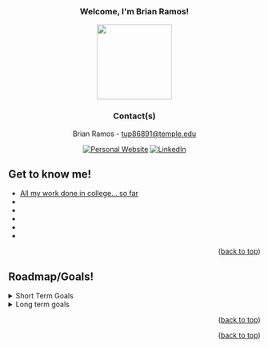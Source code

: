 <!-- Improved compatibility of back to top link: See: https://github.com/othneildrew/Best-README-Template/pull/73 -->
<a name="readme-top"></a>
<!--
*** Thanks for checking out the Best-README-Template. If you have a suggestion
*** that would make this better, please fork the repo and create a pull request
*** or simply open an issue with the tag "enhancement".
*** Don't forget to give the project a star!
*** Thanks again! Now go create something AMAZING! :D
-->
<!-- PROJECT SHIELDS -->
<!--
*** I'm using markdown "reference style" links for readability.
*** Reference links are enclosed in brackets [ ] instead of parentheses ( ).
*** See the bottom of this document for the declaration of the reference variables
*** for contributors-url, forks-url, etc. This is an optional, concise syntax you may use.
*** https://www.markdownguide.org/basic-syntax/#reference-style-links
-->
<!-- PROJECT LOGO -->
<br />
<div align="center">
<h3 align="center">Welcome, I'm Brian Ramos!</h3>


<img style="height:150px;max-width:500px;width: expression(this.width > 500 ? 500: true);" id="img_DocPreview" src="https://ineedanime.com/wp-content/uploads/2021/09/hinata-shoyo-waving-Haikyuu-1.gif" />

### Contact(s)
Brian Ramos - tup86891@temple.edu

[![Personal Website][Personal-shield]](https://brianebranch.github.io/) [![LinkedIn][linkedin-shield]](https://www.linkedin.com/in/brianramos1/)
  <p align="center">
    
  </p>
</div>



<!-- TABLE OF CONTENTS -->




<!-- ABOUT THE PROJECT -->

## Get to know me!
- <a href="https://github.com/RamosBros/brianCollegeWork">All my work done in college... so far</a>
-
-
-
-
-



<p align="right">(<a href="#readme-top">back to top</a>)</p>

<!-- ### Built With -->


<!-- 
<p align="right">(<a href="#readme-top">back to top</a>)</p> -->



<!-- GETTING STARTED -->

[//]: # (## Getting Started)

[//]: # ()
[//]: # (This is an example of how you may give instructions on setting up your project locally.)

[//]: # (To get a local copy up and running follow these simple example steps.)

[//]: # ()
[//]: # (### Prerequisites)

[//]: # ()
[//]: # (This is an example of how to list things you need to use the software and how to install them.)

[//]: # ()
[//]: # (* npm)

[//]: # (  ```sh)

[//]: # (  npm install npm@latest -g)

[//]: # (  ```)

[//]: # ()
[//]: # (### Installation)

[//]: # ()
[//]: # (1. Get a free API Key at [https://example.com]&#40;https://example.com&#41;)

[//]: # (2. Clone the repo)

[//]: # (   ```sh)

[//]: # (   git clone https://github.com/github_username/repo_name.git)

[//]: # (   ```)

[//]: # (3. Install NPM packages)

[//]: # (   ```sh)

[//]: # (   npm install)

[//]: # (   ```)

[//]: # (4. Enter your API in `config.js`)

[//]: # (   ```js)

[//]: # (   const API_KEY = 'ENTER YOUR API';)

[//]: # (   ```)

[//]: # ()
[//]: # (<p align="right">&#40;<a href="#readme-top">back to top</a>&#41;</p>)

[//]: # ()


[//]: # (<!-- USAGE EXAMPLES -->)

[//]: # ()
[//]: # (## Usage)

[//]: # ()
[//]: # (Use this space to show useful examples of how a project can be used. Additional screenshots, code examples and demos)

[//]: # (work well in this space. You may also link to more resources.)

[//]: # ()
[//]: # (_For more examples, please refer to the [Documentation]&#40;https://example.com&#41;_)

[//]: # ()
[//]: # (<p align="right">&#40;<a href="#readme-top">back to top</a>&#41;</p>)

[//]: # ()


<!-- ROADMAP -->

## Roadmap/Goals!
<details>

  <summary> Short Term Goals</summary>

-  Goal 1 

-  Goal 2

-  Goal 3 
</details>

<details>

<summary> Long term goals</summary>

- [ ] Long term goal

</details>



<p align="right">(<a href="#readme-top">back to top</a>)</p>



<!-- CONTRIBUTING -->

[//]: # (## Contributing)

[//]: # (Contributions are what make the open source community such an amazing place to learn, inspire, and create. Any)

[//]: # (contributions you make are **greatly appreciated**.)

[//]: # ()
[//]: # (If you have a suggestion that would make this better, please fork the repo and create a pull request. You can also)

[//]: # (simply open an issue with the tag "enhancement".)

[//]: # (Don't forget to give the project a star! Thanks again!)

[//]: # ()
[//]: # (1. Fork the Project)

[//]: # (2. Create your Feature Branch &#40;`git checkout -b feature/AmazingFeature`&#41;)

[//]: # (3. Commit your Changes &#40;`git commit -m 'Add some AmazingFeature'`&#41;)

[//]: # (4. Push to the Branch &#40;`git push origin feature/AmazingFeature`&#41;)

[//]: # (5. Open a Pull Request)

[//]: # ()
[//]: # (<p align="right">&#40;<a href="#readme-top">back to top</a>&#41;</p>)

[//]: # ()


<!-- LICENSE -->



<p align="right">(<a href="#readme-top">back to top</a>)</p>







<!-- MARKDOWN LINKS & IMAGES -->
<!-- https://www.markdownguide.org/basic-syntax/#reference-style-links -->

[contributors-shield]: https://img.shields.io/github/contributors/RamosBros/brianCollegeWork.svg?style=for-the-badge

[contributors-url]: https://github.com/RamosBros/brianCollegeWork/graphs/contributors

[forks-shield]: https://img.shields.io/github/forks/RamosBros/brianCollegeWork.svg?style=for-the-badge

[forks-url]: https://github.com/RamosBros/brianCollegeWork/network/members

[stars-shield]: https://img.shields.io/github/stars/RamosBros/brianCollegeWork.svg?style=for-the-badge

[Personal-Shield]: https://img.shields.io/badge/Personal%20Website-Click%20Me!-red

[stars-url]: https://github.com/RamosBros/brianCollegeWork/stargazers

[issues-shield]: https://img.shields.io/github/issues/RamosBros/brianCollegeWork.svg?style=for-the-badge

[issues-url]: https://github.com/RamosBros/brianCollegeWork/issues

[license-shield]: https://img.shields.io/github/license/RamosBros/brianCollegeWork.svg?style=for-the-badge

[license-url]: https://github.com/RamosBros/brianCollegeWork/blob/master/LICENSE.txt

[linkedin-shield]: https://img.shields.io/badge/-LinkedIn-black.svg?style=for-the-badge&logo=linkedin&colorB=555

[linkedin-url]: https://linkedin.com/in/linkedin_username

[product-screenshot]: images/screenshot.png

[Next.js]: https://img.shields.io/badge/next.js-000000?style=for-the-badge&logo=nextdotjs&logoColor=white


[Java-url]: https://www.java.com/en/

[Next-url]: https://nextjs.org/

[React.js]: https://img.shields.io/badge/React-20232A?style=for-the-badge&logo=react&logoColor=61DAFB

[React-url]: https://reactjs.org/

[Vue.js]: https://img.shields.io/badge/Vue.js-35495E?style=for-the-badge&logo=vuedotjs&logoColor=4FC08D

[Vue-url]: https://vuejs.org/

[Angular.io]: https://img.shields.io/badge/Angular-DD0031?style=for-the-badge&logo=angular&logoColor=white

[Angular-url]: https://angular.io/

[Svelte.dev]: https://img.shields.io/badge/Svelte-4A4A55?style=for-the-badge&logo=svelte&logoColor=FF3E00

[Svelte-url]: https://svelte.dev/

[Laravel.com]: https://img.shields.io/badge/Laravel-FF2D20?style=for-the-badge&logo=laravel&logoColor=white

[Laravel-url]: https://laravel.com

[Bootstrap.com]: https://img.shields.io/badge/Bootstrap-563D7C?style=for-the-badge&logo=bootstrap&logoColor=white

[Bootstrap-url]: https://getbootstrap.com

[JQuery.com]: https://img.shields.io/badge/jQuery-0769AD?style=for-the-badge&logo=jquery&logoColor=white

[JQuery-url]: https://jquery.com 
